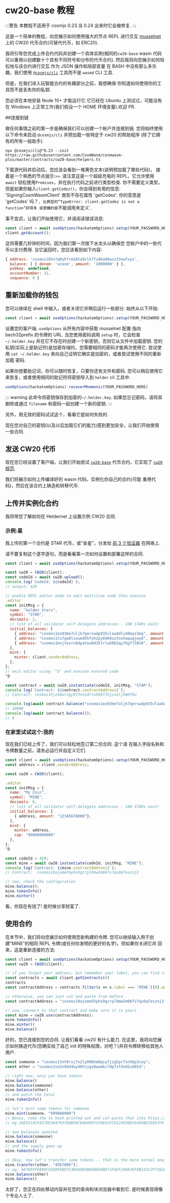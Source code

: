 # cw20-base 教程

:::警告
本教程不适用于 cosmjs 0.23.当 0.24 出来时它会被修复.
:::

这是一个简单的教程，向您展示如何使用强大的节点 REPL 进行交互
[musselnet](https://github.com/CosmWasm/testnets/tree/master/musselnet) 上的 CW20 代币合约(可替代代币，如 ERC20).

我将引导您完成上传合约代码并创建一个具体实例(相同的`cw20-base`
wasm 代码可以重用以创建数十个具有不同符号和分布的代币合约).
然后我将向您展示如何轻松地与该合约进行交互.作为 JSON 操作和局部变量
在 BASH 中没有那么多乐趣，我们使用 [`@cosmjs/cli`](https://github.com/CosmWasm/cosmjs/tree/master/packages/cli)
工具而不是 `wasmd` CLI 工具.

但是，在我们进入玩智能合约的有趣部分之前，我想确保
你知道如何使用你的工具而不是丢失你的私钥.

您必须在本地安装 Node 10+ 才能运行它.它已经在 Ubuntu 上测试过，可能没有
在 Windows 上正常工作(我们假设一个 HOME 环境变量).欢迎 PR.

##连接到链

做任何事情之前的第一步是确保我们可以创建一个帐户并连接到链.
您将始终使用以下命令来启动 `@cosmjs/cli` 并预加载一些特定于 cw20 的帮助程序
(除了它拥有的所有一般助手).

```shell
npx @cosmjs/cli@^0.23 --init https://raw.githubusercontent.com/CosmWasm/cosmwasm-plus/master/contracts/cw20-base/helpers.ts
```

下载源代码并启动后，您应该会看到一堆黄色文本(说明预加载了哪些代码)，
接着是一个熟悉的节点提示:`>>`. 请注意这是一个超级充电的 REPL，它允许使用 `await`
轻松使用`Promises`，并在执行代码之前进行类型检查. 你不需要定义类型，
但是如果你输入`client.getCodez()`，你会得到有用的信息:
'SigningCosmWasmClient' 类型不存在属性 'getCodez'. 你的意思是 'getCodes' 吗？`,
比典型的“TypeError: client.getCodez is not a function”好得多
或更糟的是`不能调用未定义`.

事不宜迟，让我们开始使用它，并请阅读错误消息:

```js
const client = await useOptions(hackatomOptions).setup(YOUR_PASSWORD_HERE);
client.getAccount();
```

这将需要几秒钟的时间，因为我们第一次按下水龙头以确保您
您帐户中的一些代币以支付费用. 当它返回时，您应该看到如下内容:

```js
{ address: 'cosmos16hn7q0yhfrm28ta9zlk7fu46a98wss33xwfxys',
  balance: [ { denom: 'ucosm', amount: '1000000' } ],
  pubkey: undefined,
  accountNumber: 31,
  sequence: 0 }
```

## 重新加载你的钱包

您可以继续在 shell 中输入，或者关闭它并稍后运行一些部分.
始终从以下开始:

```js
const client = await useOptions(hackatomOptions).setup(YOUR_PASSWORD_HERE);
```

设置您的客户端. `useOptions` 从所有内容中获取 musselnet 配置
指向 bech32prefix 的令牌的 URL. 当您使用密码调用 `setup` 时，它会检查
`~/.helder.key` 并在它不存在时创建一个新密钥，否则它从文件中加载密钥.
您的私钥(实际上是助记符)是加密存储的，您需要相同的密码才能再次使用它.
尝试使用 `cat ~/.helder.key` 来向自己证明它确实是加密的，或者尝试使用不同的重新加载
密码.

如果你想要助记词，你可以随时恢复，只要你还有文件和密码.
您可以稍后使用它来恢复，或者使用相同的助记符将密钥导入到 `helder` cli 工具中.

```js
useOptions(hackatomOptions).recoverMnemonic(YOUR_PASSWORD_HERE)
```

::: warning
此命令将密钥保存到加密的`~/.helder.key`. 如果您忘记密码，请将其删除或通过
`filename` 和密码一起创建一个新的密钥.
:::

另外，用无效的密码试试这个，看看它是如何失败的.

现在您对自己的密钥(以及以后加载它们的能力)感到更加安全，让我们开始使用
一些合同.

## 发送 CW20 代币

现在您已经设置了客户端，让我们开始尝试
[`cw20-base`](https://github.com/CosmWasm/cosmwasm-plus/tree/master/contracts/cw20-base)
代币合约，它实现了
[`cw20` 规范](https://github.com/CosmWasm/cosmwasm-plus/blob/master/packages/cw20/README.md).

我们将展示如何上传编译好的 wasm 代码，实例化你自己的合约(可能
重用代码)，然后在该合约上铸造和转移代币.

## 上传并实例化合约

我将带您了解如何在 Heldernet 上设置示例 CW20 合同.

### 示例:星

我上传的第一个合约是 STAR 代币，或“金星”，分发给
[前 3 个验证器](https://bigdipper.musselnet.cosmwasm.com/validators) 在网络上.

请不要复制这个逐字逐句，而是看看第一次如何设置和部署这样的合同.

```js
const client = await useOptions(hackatomOptions).setup(YOUR_PASSWORD_HERE);

const cw20 = CW20(client);
const codeId = await cw20.upload();
console.log(`CodeId: ${codeId}`);
// output: 429

// enable REPL editor mode to edit multiline code then execute
.editor
const initMsg = {
  name: "Golden Stars",
  symbol: "STAR",
  decimals: 2,
  // list of all validator self-delegate addresses - 100 STARs each!
  initial_balances: [
    { address: "cosmos1ez03me7uljk7qerswdp935vlaa4dlu48mys3mq", amount: "10000"},
    { address: "cosmos1tx7ga0lsnumd5hfsh2py0404sztnshwqaqjwy8", amount: "10000"},
    { address: "cosmos1mvjtezrn8dpateu0435trlw5062qy76gf738n0", amount: "10000"},
  ],
  mint: {
    minter: client.senderAddress,
  },
};
// exit editor using `^D` and execute entered code
^D

const contract = await cw20.instantiate(codeId, initMsg, "STAR");
console.log(`Contract: ${contract.contractAddress}`);
// Contract: cosmos1hjzk8wr2gy9f3xnzdrtv5m9735jcxeljhm0f8u

console.log(await contract.balance("cosmos1ez03me7uljk7qerswdp935vlaa4dlu48mys3mq"));
// 10000
console.log(await contract.balance());
// 0
```

### 在家里试试这个:我的

现在我们已经上传了，我们可以轻松地签订第二份合同. 这个请
在输入字段名称和令牌数量之前，请务必运行并自定义它们.

```js
const client = await useOptions(hackatomOptions).setup(YOUR_PASSWORD_HERE);
const address = client.senderAddress;

const cw20 = CW20(client);

.editor
const initMsg = {
  name: "My Coin",
  symbol: "MINE",
  decimals: 6,
  // list of all validator self-delegate addresses - 100 STARs each!
  initial_balances: [
    { address, amount: "12345678000"},
  ],
  mint: {
    minter: address,
    cap: "99900000000"
  },
};
^D

const codeId = 429;
const mine = await cw20.instantiate(codeId, initMsg, "MINE");
console.log(`Contract: ${mine.contractAddress}`);
// Contract:  cosmos10ajume5hphs9gcrpl9mw2m96fv7qu0q7esznj2

// now, check the configuration
mine.balance();
mine.tokenInfo()
mine.minter()
```

看，你现在有钱了! 是时候分享财富了.

## 使用合约

在本节中，我们将向您展示如何使用您新构建的令牌.
您可以继续输入用于创建“MINE”的相同 REPL
令牌(或任何你发明的更好的名字)，但如果你关闭它并
回来，这是重新连接的方法:

```js
const client = await useOptions(hackatomOptions).setup(YOUR_PASSWORD_HERE);
const cw20 = CW20(client);

// if you forgot your address, but remember your label, you can find it again
const contracts = await client.getContracts(4)
contracts
const contractAddress = contracts.filter(x => x.label === 'MINE')[0].address;

// otherwise, you can just cut and paste from before
const contractAddress = "cosmos10ajume5hphs9gcrpl9mw2m96fv7qu0q7esznj2"

// now, connect to that contract and make sure it is yours
const mine = cw20.use(contractAddress);
mine.tokenInfo()
mine.minter()
mine.balance()
```

好的，您已连接到您的合同. 让我们看看 cw20 有什么能力.
在这里，我将向您展示如何铸造代币(您确实给了自己
init 的特殊权限，对吧？)并将令牌转移给其他人
用户.

```js
const someone = "cosmos13nt9rxj7v2ly096hm8qsyfjzg5pr7vn56p3cay";
const other = "cosmos1ve2n9dd4uy48hzjgx8wamkc7dp7sfdv82u585d";

// right now, only you have tokens
mine.balance()
mine.balance(someone)
mine.balance(other)
// and watch the total
mine.tokenInfo()

// let's mint some tokens for someone
mine.mint(someone, "999888000")
// Bonus, take the tx hash printed out and cut-paste that into https://bigdipper.wasmnet.cosmwasm.com
// eg 26D5514CF437EE584793768B56CB4E605F1F6E61FC0123030DC64E08E2EE97FA

// See balances updated
mine.balance(someone)
mine.balance()
// and the supply goes up
mine.tokenInfo()

// Okay, now let's transfer some tokens... that is the more normal one, right?
mine.transfer(other, "4567000");
// eg. 4A76EFFEB09C82D0FEB97C3B5A9D5BADB6E9BD71F4EF248A3EF8B232C2F7262A
mine.balance(other)
mine.balance()
```

太好了，您正在四处移动内容并在您的查询和块浏览器中看到它.
是时候表现得像个专业人士了.

